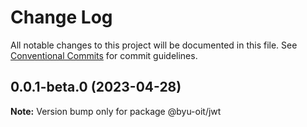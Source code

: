 # Change Log

All notable changes to this project will be documented in this file.
See [Conventional Commits](https://conventionalcommits.org) for commit guidelines.

## 0.0.1-beta.0 (2023-04-28)

**Note:** Version bump only for package @byu-oit/jwt
